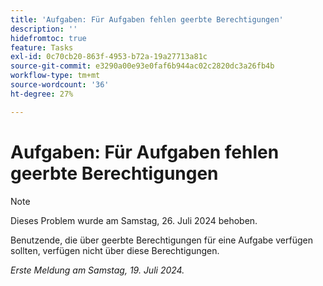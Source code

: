 ```yaml
---
title: 'Aufgaben: Für Aufgaben fehlen geerbte Berechtigungen'
description: ''
hidefromtoc: true
feature: Tasks
exl-id: 0c70cb20-863f-4953-b72a-19a27713a81c
source-git-commit: e3290a00e93e0faf6b944ac02c2820dc3a26fb4b
workflow-type: tm+mt
source-wordcount: '36'
ht-degree: 27%

---
```


# Aufgaben: Für Aufgaben fehlen geerbte Berechtigungen

>[!NOTE]
>
>Dieses Problem wurde am Samstag, 26. Juli 2024 behoben.

Benutzende, die über geerbte Berechtigungen für eine Aufgabe verfügen sollten, verfügen nicht über diese Berechtigungen.

_Erste Meldung am Samstag, 19. Juli 2024._
